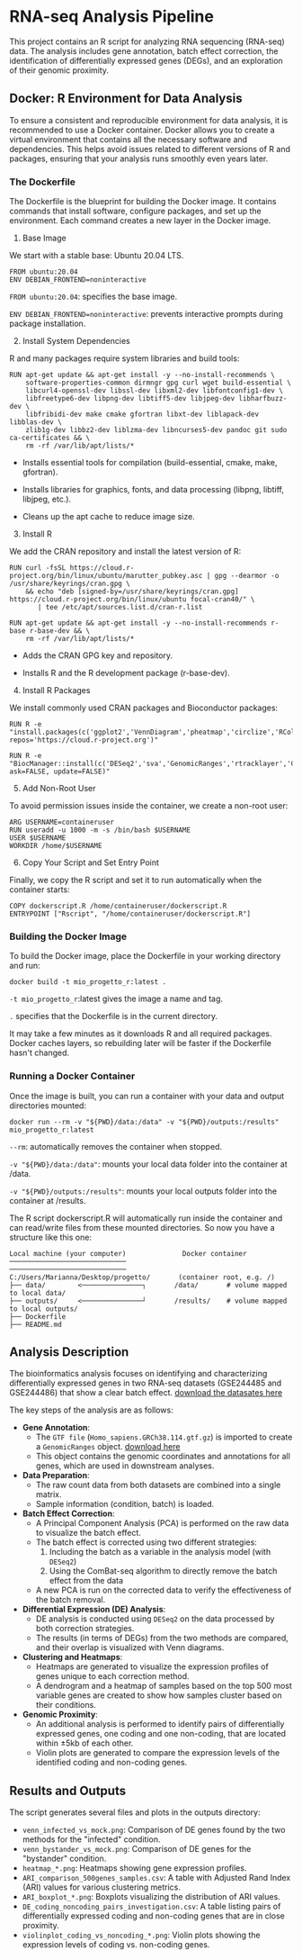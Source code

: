 # RNA-seq Analysis Pipeline
This project contains an R script for analyzing RNA sequencing (RNA-seq) data. The analysis includes gene annotation, batch effect correction, the identification of differentially expressed genes (DEGs), and an exploration of their genomic proximity.

## Docker: R Environment for Data Analysis

To ensure a consistent and reproducible environment for data analysis, it is recommended to use a Docker container. Docker allows you to create a virtual environment that contains all the necessary software and dependencies. This helps avoid issues related to different versions of R and packages, ensuring that your analysis runs smoothly even years later.

### The Dockerfile

The Dockerfile is the blueprint for building the Docker image. It contains commands that install software, configure packages, and set up the environment. Each command creates a new layer in the Docker image.

1. Base Image

We start with a stable base: Ubuntu 20.04 LTS.

```{dockerfile}
FROM ubuntu:20.04
ENV DEBIAN_FRONTEND=noninteractive
```
`FROM ubuntu:20.04`: specifies the base image.

`ENV DEBIAN_FRONTEND=noninteractive`: prevents interactive prompts during package installation.

2. Install System Dependencies

R and many packages require system libraries and build tools:
```{dockerfile}
RUN apt-get update && apt-get install -y --no-install-recommends \
    software-properties-common dirmngr gpg curl wget build-essential \
    libcurl4-openssl-dev libssl-dev libxml2-dev libfontconfig1-dev \
    libfreetype6-dev libpng-dev libtiff5-dev libjpeg-dev libharfbuzz-dev \
    libfribidi-dev make cmake gfortran libxt-dev liblapack-dev libblas-dev \
    zlib1g-dev libbz2-dev liblzma-dev libncurses5-dev pandoc git sudo ca-certificates && \
    rm -rf /var/lib/apt/lists/*
```

* Installs essential tools for compilation (build-essential, cmake, make, gfortran).

* Installs libraries for graphics, fonts, and data processing (libpng, libtiff, libjpeg, etc.).

* Cleans up the apt cache to reduce image size.

3. Install R

We add the CRAN repository and install the latest version of R:
```{dockerfile}
RUN curl -fsSL https://cloud.r-project.org/bin/linux/ubuntu/marutter_pubkey.asc | gpg --dearmor -o /usr/share/keyrings/cran.gpg \
    && echo "deb [signed-by=/usr/share/keyrings/cran.gpg] https://cloud.r-project.org/bin/linux/ubuntu focal-cran40/" \
       | tee /etc/apt/sources.list.d/cran-r.list

RUN apt-get update && apt-get install -y --no-install-recommends r-base r-base-dev && \
    rm -rf /var/lib/apt/lists/*
```

* Adds the CRAN GPG key and repository.

* Installs R and the R development package (r-base-dev).

4. Install R Packages

We install commonly used CRAN packages and Bioconductor packages:
```{dockerfile}
RUN R -e "install.packages(c('ggplot2','VennDiagram','pheatmap','circlize','RColorBrewer','cluster','mclust','grid','reshape2','dplyr','data.table','BiocManager'), repos='https://cloud.r-project.org')"

RUN R -e "BiocManager::install(c('DESeq2','sva','GenomicRanges','rtracklayer','ComplexHeatmap'), ask=FALSE, update=FALSE)"
```
5. Add Non-Root User

To avoid permission issues inside the container, we create a non-root user:

```{dockerfile}
ARG USERNAME=containeruser
RUN useradd -u 1000 -m -s /bin/bash $USERNAME
USER $USERNAME
WORKDIR /home/$USERNAME
```
6. Copy Your Script and Set Entry Point

Finally, we copy the R script and set it to run automatically when the container starts:

```{dockerfile}
COPY dockerscript.R /home/containeruser/dockerscript.R
ENTRYPOINT ["Rscript", "/home/containeruser/dockerscript.R"]
```
### Building the Docker Image

To build the Docker image, place the Dockerfile in your working directory and run:

```{dockerfile}
docker build -t mio_progetto_r:latest .
```

`-t mio_progetto_r`:latest gives the image a name and tag.

`.` specifies that the Dockerfile is in the current directory.

It may take a few minutes as it downloads R and all required packages. Docker caches layers, so rebuilding later will be faster if the Dockerfile hasn't changed.

### Running a Docker Container

Once the image is built, you can run a container with your data and output directories mounted:
```{dockerfile}
docker run --rm -v "${PWD}/data:/data" -v "${PWD}/outputs:/results" mio_progetto_r:latest
```

`--rm`: automatically removes the container when stopped.

`-v "${PWD}/data:/data"`: mounts your local data folder into the container at /data.

`-v "${PWD}/outputs:/results"`: mounts your local outputs folder into the container at /results.

The R script dockerscript.R will automatically run inside the container and can read/write files from these mounted directories.
So now you have a structure like this one:
```{bash}
Local machine (your computer)              Docker container
─────────────────────────────             ─────────────────────────────
C:/Users/Marianna/Desktop/progetto/       (container root, e.g. /)
├── data/        <───────────────┐       /data/       # volume mapped to local data/
├── outputs/     <───────────────┘       /results/    # volume mapped to local outputs/
├── Dockerfile
├── README.md
```
## Analysis Description
The bioinformatics analysis focuses on identifying and characterizing differentially expressed genes in two RNA-seq datasets (GSE244485 and GSE244486) that show a clear batch effect.
[download the datasates here](https://www.ncbi.nlm.nih.gov/gds/)

The key steps of the analysis are as follows:
* **Gene Annotation**:
  * The `GTF file` (`Homo_sapiens.GRCh38.114.gtf.gz`) is imported to create a `GenomicRanges` object. [download here](https://ftp.ensembl.org/pub/release-114/gtf/homo_sapiens/Homo_sapiens.GRCh38.114.gtf.gz)
  * This object contains the genomic coordinates and annotations for all genes, which are used in downstream analyses.
* **Data Preparation**:
  * The raw count data from both datasets are combined into a single matrix.
  * Sample information (condition, batch) is loaded.
* **Batch Effect Correction**:
  * A Principal Component Analysis (PCA) is performed on the raw data to visualize the batch effect.
  * The batch effect is corrected using two different strategies:
    1. Including the batch as a variable in the analysis model (with `DESeq2`)
    2. Using the ComBat-seq algorithm to directly remove the batch effect from the data
  * A new PCA is run on the corrected data to verify the effectiveness of the batch removal.
* **Differential Expression (DE) Analysis**:
  * DE analysis is conducted using `DESeq2` on the data processed by both correction strategies.
  * The results (in terms of DEGs) from the two methods are compared, and their overlap is visualized with Venn diagrams.
* **Clustering and Heatmaps**:
  * Heatmaps are generated to visualize the expression profiles of genes unique to each correction method.
  * A dendrogram and a heatmap of samples based on the top 500 most variable genes are created to show how samples cluster based on their conditions.
* **Genomic Proximity**:
  * An additional analysis is performed to identify pairs of differentially expressed genes, one coding and one non-coding, that are located within ±5kb of each other.
  * Violin plots are generated to compare the expression levels of the identified coding and non-coding genes.

## Results and Outputs
The script generates several files and plots in the outputs directory:
 * `venn_infected_vs_mock.png`: Comparison of DE genes found by the two methods for the "infected" condition.
 * `venn_bystander_vs_mock.png`: Comparison of DE genes for the "bystander" condition.
 * `heatmap_*.png`: Heatmaps showing gene expression profiles.
 * `ARI_comparison_500genes_samples.csv`: A table with Adjusted Rand Index (ARI) values for various clustering metrics.
 * `ARI_boxplot_*.png`: Boxplots visualizing the distribution of ARI values.
 * `DE_coding_noncoding_pairs_investigation.csv`: A table listing pairs of differentially expressed coding and non-coding genes that are in close proximity.
 * `violinplot_coding_vs_noncoding_*.png`: Violin plots showing the expression levels of coding vs. non-coding genes.












